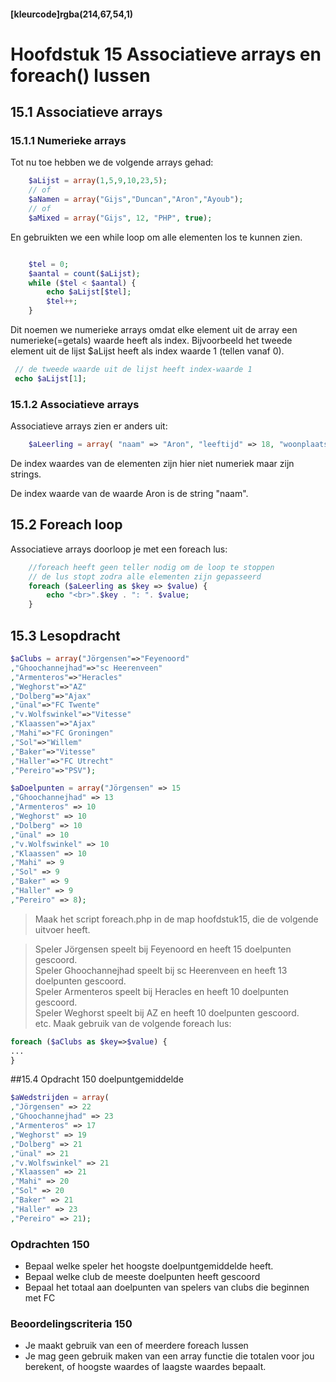 #### [kleurcode]rgba(214,67,54,1)

#  Hoofdstuk 15 Associatieve arrays en foreach() lussen

## 15.1 Associatieve arrays

### 15.1.1 Numerieke arrays
Tot nu toe hebben we de volgende arrays gehad:
~~~php
    $aLijst = array(1,5,9,10,23,5);
    // of
    $aNamen = array("Gijs","Duncan","Aron","Ayoub");
    // of 
    $aMixed = array("Gijs", 12, "PHP", true);
~~~
En gebruikten we een while loop om alle elementen los te kunnen zien.
~~~php

    $tel = 0;
    $aantal = count($aLijst);
    while ($tel < $aantal) {
        echo $aLijst[$tel];
        $tel++;
    }
~~~
Dit noemen we numerieke arrays omdat elke element uit de array een numerieke(=getals) waarde heeft als index.
Bijvoorbeeld het tweede element uit de lijst $aLijst heeft als index waarde 1 (tellen vanaf 0). 

~~~php
 // de tweede waarde uit de lijst heeft index-waarde 1
 echo $aLijst[1];
~~~

### 15.1.2 Associatieve arrays

Associatieve arrays zien er anders uit:
~~~php
    $aLeerling = array( "naam" => "Aron", "leeftijd" => 18, "woonplaats" => "Vught"); 
~~~

De index waardes van de elementen zijn hier niet numeriek maar zijn strings.

De index waarde van de waarde Aron is de string "naam".

## 15.2 Foreach loop

Associatieve arrays doorloop je met een foreach lus:
~~~php
    //foreach heeft geen teller nodig om de loop te stoppen
    // de lus stopt zodra alle elementen zijn gepasseerd
    foreach ($aLeerling as $key => $value) {    
        echo "<br>".$key . ": ". $value;
    }
~~~
## 15.3 Lesopdracht

~~~php
$aClubs = array("Jörgensen"=>"Feyenoord"
,"Ghoochannejhad"=>"sc Heerenveen"
,"Armenteros"=>"Heracles"
,"Weghorst"=>"AZ"
,"Dolberg"=>"Ajax"
,"ünal"=>"FC Twente"
,"v.Wolfswinkel"=>"Vitesse"
,"Klaassen"=>"Ajax"
,"Mahi"=>"FC Groningen"
,"Sol"=>"Willem"
,"Baker"=>"Vitesse"
,"Haller"=>"FC Utrecht"
,"Pereiro"=>"PSV");

$aDoelpunten = array("Jörgensen" => 15
,"Ghoochannejhad" => 13
,"Armenteros" => 10
,"Weghorst" => 10
,"Dolberg" => 10
,"ünal" => 10
,"v.Wolfswinkel" => 10
,"Klaassen" => 10
,"Mahi" => 9
,"Sol" => 9
,"Baker" => 9
,"Haller" => 9
,"Pereiro" => 8);
~~~

>Maak het script foreach.php in de map hoofdstuk15, die de volgende uitvoer heeft.

>Speler Jörgensen speelt bij Feyenoord en heeft 15 doelpunten gescoord.
<br>Speler Ghoochannejhad speelt bij sc Heerenveen en heeft 13 doelpunten gescoord.
<br>Speler Armenteros speelt bij Heracles en heeft 10 doelpunten gescoord.
 <br>Speler Weghorst speelt bij AZ en heeft 10 doelpunten gescoord.
<br>etc.
Maak gebruik van de volgende foreach lus:
~~~php
foreach ($aClubs as $key=>$value) {
...
}
~~~
##15.4 Opdracht 150 doelpuntgemiddelde 
~~~php
$aWedstrijden = array(
,"Jörgensen" => 22
,"Ghoochannejhad" => 23
,"Armenteros" => 17
,"Weghorst" => 19
,"Dolberg" => 21
,"ünal" => 21
,"v.Wolfswinkel" => 21
,"Klaassen" => 21
,"Mahi" => 20
,"Sol" => 20
,"Baker" => 21
,"Haller" => 23
,"Pereiro" => 21);
~~~

### Opdrachten 150
- Bepaal welke speler het hoogste doelpuntgemiddelde heeft.
- Bepaal welke club de meeste doelpunten heeft gescoord
- Bepaal het totaal aan doelpunten van spelers van clubs die beginnen met FC

### Beoordelingscriteria 150

- Je maakt gebruik van een of meerdere foreach lussen
- Je mag geen gebruik maken van een array functie die totalen voor jou berekent, of hoogste waardes of laagste waardes bepaalt.